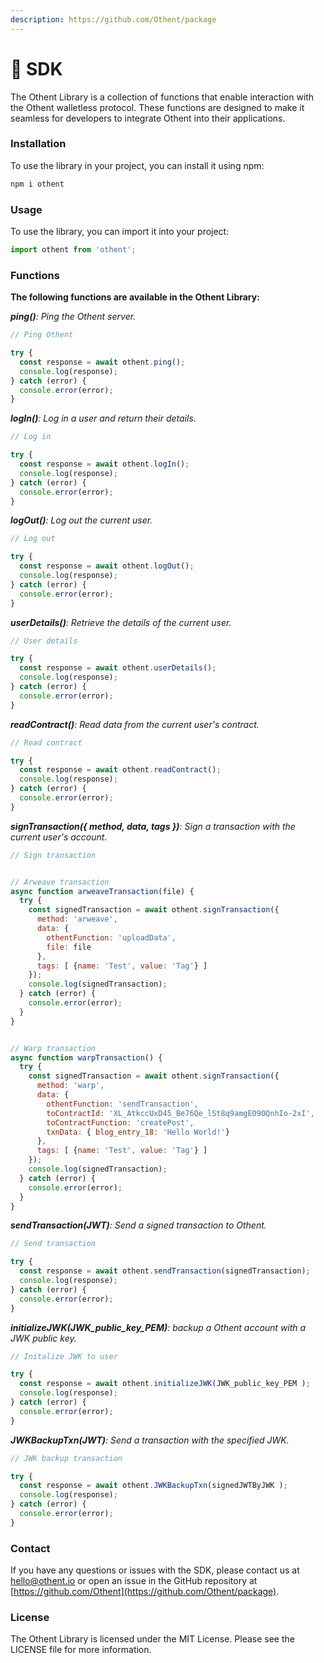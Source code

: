 ```yaml
---
description: https://github.com/Othent/package
---
```


# 🥪 SDK

The Othent Library is a collection of functions that enable interaction with the Othent walletless protocol. These functions are designed to make it seamless for developers to integrate Othent into their applications.

### Installation

To use the library in your project, you can install it using npm:

```javascript
npm i othent
```

### Usage

To use the library, you can import it into your project:

```javascript
import othent from 'othent';
```

### Functions

**The following functions are available in the Othent Library:**

_**ping()**: Ping the Othent server._

```javascript
// Ping Othent

try {
  const response = await othent.ping();
  console.log(response);
} catch (error) {
  console.error(error);
}
```

_**logIn()**: Log in a user and return their details._

```javascript
// Log in

try {
  const response = await othent.logIn();
  console.log(response);
} catch (error) {
  console.error(error);
}
```

_**logOut()**: Log out the current user._

```javascript
// Log out

try {
  const response = await othent.logOut();
  console.log(response);
} catch (error) {
  console.error(error);
}
```

_**userDetails()**: Retrieve the details of the current user._

```javascript
// User details

try {
  const response = await othent.userDetails();
  console.log(response);
} catch (error) {
  console.error(error);
}
```

_**readContract()**: Read data from the current user's contract._

```javascript
// Read contract

try {
  const response = await othent.readContract();
  console.log(response);
} catch (error) {
  console.error(error);
}
```

_**signTransaction({ method, data, tags })**: Sign a transaction with the current user's account._

```javascript
// Sign transaction


// Arweave transaction
async function arweaveTransaction(file) {
  try {
    const signedTransaction = await othent.signTransaction({
      method: 'arweave', 
      data: { 
        othentFunction: 'uploadData', 
        file: file
      }, 
      tags: [ {name: 'Test', value: 'Tag'} ]
    });
    console.log(signedTransaction);
  } catch (error) {
    console.error(error);
  }
}


// Warp transaction
async function warpTransaction() {
  try {
    const signedTransaction = await othent.signTransaction({
      method: 'warp', 
      data: { 
        othentFunction: 'sendTransaction', 
        toContractId: 'XL_AtkccUxD45_Be76Qe_lSt8q9amgEO9OQnhIo-2xI', 
        toContractFunction: 'createPost', 
        txnData: { blog_entry_18: 'Hello World!'} 
      }, 
      tags: [ {name: 'Test', value: 'Tag'} ]
    });
    console.log(signedTransaction);
  } catch (error) {
    console.error(error);
  }
}

```

_**sendTransaction(JWT)**: Send a signed transaction to Othent._

```javascript
// Send transaction

try {
  const response = await othent.sendTransaction(signedTransaction);
  console.log(response);
} catch (error) {
  console.error(error);
}
```

_**initializeJWK(JWK\_public\_key\_PEM)**: backup a Othent account with a JWK public key._

```javascript
// Initalize JWK to user

try {
  const response = await othent.initializeJWK(JWK_public_key_PEM );
  console.log(response);
} catch (error) {
  console.error(error);
}
```

_**JWKBackupTxn(JWT)**: Send a transaction with the specified JWK._

```javascript
// JWK backup transaction

try {
  const response = await othent.JWKBackupTxn(signedJWTByJWK );
  console.log(response);
} catch (error) {
  console.error(error);
}
```

### Contact

If you have any questions or issues with the SDK, please contact us at [hello@othent.io](mailto:hello@othent.io) or open an issue in the GitHub repository at [https://github.com/Othent](https://github.com/Othent/package).

### License

The Othent Library is licensed under the MIT License. Please see the LICENSE file for more information.
